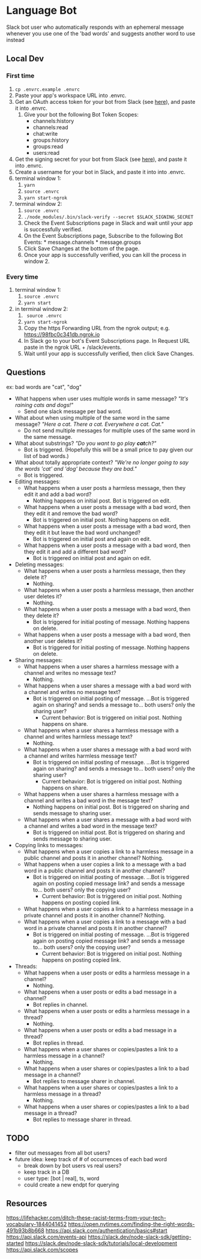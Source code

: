 # Language Bot
Slack bot user who automatically responds with an ephemeral message whenever you use one of the 'bad words' and suggests another word to use instead


## Local Dev
### First time

1. ``` cp .envrc.example .envrc ```
1. Paste your app's workspace URL into .envrc.
1. Get an OAuth access token for your bot from Slack (see [here](https://api.slack.com/authentication/token-types#bot)), and paste it into .envrc.
    1. Give your bot the following Bot Token Scopes:
        * channels:history
        * channels:read
        * chat:write
        * groups:history
        * groups:read
        * users:read
1. Get the signing secret for your bot from Slack (see [here](https://api.slack.com/authentication/verifying-requests-from-slack)), and paste it into .envrc.
1. Create a username for your bot in Slack, and paste it into into .envrc.
1. terminal window 1:
    1. ``` yarn ```
    1. ``` source .envrc ```
    1. ``` yarn start-ngrok ```
1. terminal window 2:
    1. ```source .envrc```
    1. ```./node_modules/.bin/slack-verify --secret $SLACK_SIGNING_SECRET```
    1. Check the Event Subscriptions page in Slack and wait until your app is successfully verified.
    1. On the Event Subscriptions page, Subscribe to the following Bot Events:
            * message.channels
            * message.groups
    1. Click Save Changes at the bottom of the page.
    1. Once your app is successfully verified, you can kill the process in window 2.


### Every time
1. terminal window 1:
    1. ```source .envrc```
    1. ```yarn start```
1. in terminal window 2:
    1. ``` source .envrc```
    1. ```yarn start-ngrok```
    1. Copy the https Forwarding URL from the ngrok output; e.g. https://98fbc0c341db.ngrok.io
    1. In Slack go to your bot's Event Subscriptions page. In Request URL paste in the ngrok URL + /slack/events.
    1. Wait until your app is successfully verified, then click Save Changes.


## Questions
ex: bad words are "cat", "dog"
* What happens when user uses multiple words in same message? _"It's raining cats and dogs!"_
    * Send one slack message per bad word.
* What about when using multiple of the same word in the same message? _"Here a cat. There a cat. Everywhere a cat. Cat."_
    * Do not send multiple messages for multiple uses of the same word in the same message.
* What about substrings? _"Do you want to go play **cat**ch?"_
    * Bot is triggered. (Hopefully this will be a small price to pay given our list of bad words.)
* What about totally appropriate context? _"We're no longer going to say the words 'cat' and 'dog' because they are bad."_
    * Bot is triggered.
* Editing messages:
    * What happens when a user posts a harmless message, then they edit it and add a bad word?
        * Nothing happens on initial post. Bot is triggered on edit.
    * What happens when a user posts a message with a bad word, then they edit it and remove the bad word?
        * Bot is triggered on initial post. Nothing happens on edit.
    * What happens when a user posts a message with a bad word, then they edit it but leave the bad word unchanged?
        * Bot is triggered on initial post and again on edit.
    * What happens when a user posts a message with a bad word, then they edit it and add a different bad word?
        * Bot is triggered on initial post and again on edit.
* Deleting messages:
    * What happens when a user posts a harmless message, then they delete it?
        * Nothing.
    * What happens when a user posts a harmless message, then another user deletes it?
        * Nothing.
    * What happens when a user posts a message with a bad word, then they delete it?
        * Bot is triggered for initial posting of message. Nothing happens on delete.
    * What happens when a user posts a message with a bad word, then another user deletes it?
        * Bot is triggered for initial posting of message. Nothing happens on delete.
* Sharing messages:
    * What happens when a user shares a harmless message with a channel and writes no message text?
        * Nothing.
    * What happens when a user shares a message with a bad word with a channel and writes no message text?
        * Bot is triggered on initial posting of message. ...Bot is triggered again on sharing? and sends a message to... both users? only the sharing user?
            * Current behavior: Bot is triggered on initial post. Nothing happens on share.
    * What happens when a user shares a harmless message with a channel and writes harmless message text?
        * Nothing.
    * What happens when a user shares a message with a bad word with a channel and writes harmless message text?
        * Bot is triggered on initial posting of message. ...Bot is triggered again on sharing? and sends a message to... both users? only the sharing user?
            * Current behavior: Bot is triggered on initial post. Nothing happens on share.
    * What happens when a user shares a harmless message with a channel and writes a bad word in the message text?
        * Nothing happens on initial post. Bot is triggered on sharing and sends message to sharing user.
    * What happens when a user shares a message with a bad word with a channel and writes a bad word in the message text?
        * Bot is triggered on initial post. Bot is triggered on sharing and sends message to sharing user.
* Copying links to messages:
    * What happens when a user copies a link to a harmless message in a public channel and posts it in another channel?
        Nothing.
    * What happens when a user copies a link to a message with a bad word in a public channel and posts it in another channel?
        * Bot is triggered on initial posting of message. ...Bot is triggered again on posting copied message link? and sends a message to... both users? only the copying user?
            * Current behavior: Bot is triggered on initial post. Nothing happens on posting copied link.
    * What happens when a user copies a link to a harmless message in a private channel and posts it in another channel?
        Nothing.
    * What happens when a user copies a link to a message with a bad word in a private channel and posts it in another channel?
        * Bot is triggered on initial posting of message. ...Bot is triggered again on posting copied message link? and sends a message to... both users? only the copying user?
            * Current behavior: Bot is triggered on initial post. Nothing happens on posting copied link.
* Threads:
    * What happens when a user posts or edits a harmless message in a channel?
        * Nothing.
    * What happens when a user posts or edits a bad message in a channel?
        * Bot replies in channel.
    * What happens when a user posts or edits a harmless message in a thread?
        * Nothing.
    * What happens when a user posts or edits a bad message in a thread?
        * Bot replies in thread.
    * What happens when a user shares or copies/pastes a link to a harmless message in a channel?
        * Nothing.
    * What happens when a user shares or copies/pastes a link to a bad message in a channel?
        * Bot replies to message sharer in channel.
    * What happens when a user shares or copies/pastes a link to a harmless message in a thread?
        * Nothing.
    * What happens when a user shares or copies/pastes a link to a bad message in a thread?
        * Bot replies to message sharer in thread.


## TODO
* filter out messages from all bot users?
* future idea: keep track of # of occurrences of each bad word
    * break down by bot users vs real users?
    * keep track in a DB
    * user type: [bot | real], ts, word
    * could create a new endpt for querying


## Resources
https://lifehacker.com/ditch-these-racist-terms-from-your-tech-vocabulary-1844041452
https://open.nytimes.com/finding-the-right-words-491b93b8b668
https://api.slack.com/authentication/basics#start
https://api.slack.com/events-api
https://slack.dev/node-slack-sdk/getting-started
https://slack.dev/node-slack-sdk/tutorials/local-development
https://api.slack.com/scopes

